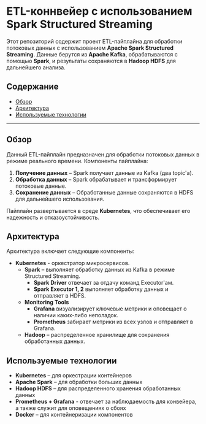 # ETL-коннвейер с использованием Spark Structured Streaming

Этот репозиторий содержит проект ETL-пайплайна для обработки потоковых данных с использованием **Apache Spark Structured Streaming**. Данные берутся из **Apache Kafka**, обрабатываются с помощью **Spark**, и результаты сохраняются в **Hadoop HDFS** для дальнейшего анализа.

## Содержание
- [Обзор](#обзор)
- [Архитектура](#архитектура)
- [Используемые технологии](#используемые-технологии)

---

## Обзор

Данный ETL-пайплайн предназначен для обработки потоковых данных в режиме реального времени. Компоненты пайплайна:
1. **Получение данных** – Spark получает данные из Kafka (два topic'а).
2. **Обработка данных** – Spark обрабатывает и трансформирует потоковые данные.
3. **Сохранение данных** – Обработанные данные сохраняются в HDFS для дальнейшего использования.

Пайплайн развертывается в среде **Kubernetes**, что обеспечивает его надежность и отказоустойчивость.

## Архитектура

Архитектура включает следующие компоненты:

- **Kubernetes** - оркестратор микросервисов.
  - **Spark** – выполняет обработку данных из Kafka в режиме Structured Streaming.
    - **Spark Driver** отвечает за отдачу команд Executor'ам.
    - **Spark Executor 1, 2** выполняет обработку данных и отправляет в HDFS.
  - **Monitoring Tools**
    - **Grafana** визуализирует ключевые метрики и оповещает о наличии каких-либо неполадок.
    - **Prometheus** забирает метрики из всех узлов и отправляет в Grafana.
  - **Hadoop** – распределенное хранилище для сохранения обработанных данных.

## Используемые технологии

- **Kubernetes** – для оркестрации контейнеров
- **Apache Spark** – для обработки больших данных
- **Hadoop HDFS** – для распределенного хранения обработанных данных
- **Prometheus + Grafana** - отвечает за наблюдаемость для конвейера, а также служит для оповещениях о сбоях
- **Docker** – для контейнеризации компонентов
